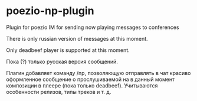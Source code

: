 # poezio-np-plugin
Plugin for poezio IM for sending now playing messages to conferences

There is only russian version of messages at this moment.

Only deadbeef player is supported at this moment.

Пока (?) только русская версия сообщений.

Плагин добавляет команду /np, позволяющую отправлять в чат красиво оформленное
сообщение о прослушиваемой на в данный момент композиции в плеере (пока только
deadbeef). Учитываются особенности релизов, типы треков и т. д.
